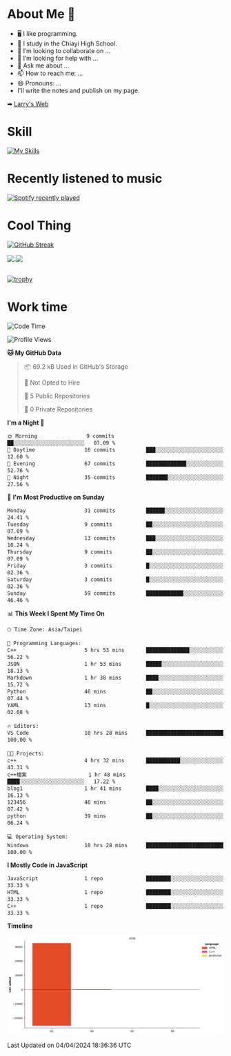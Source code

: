# About Me 👋

- 🖥  I like programming.
- 🏫 I study in the Chiayi High School.
- 👯 I’m looking to collaborate on ...
- 🤔 I’m looking for help with ...
- 💬 Ask me about ...
- 📫 How to reach me: ...
- 😄 Pronouns: ...
- I'll write the notes and publish on my page.

➡︎ [Larry's Web](https://larryeng.github.io/)

# Skill
[![My Skills](https://skillicons.dev/icons?i=blender,arduino,vscode,visualstudio,pr,github,git,c,cpp,py,html,css,js)](https://skillicons.dev)
# Recently listened to music

[![Spotify recently played](https://spotify-recently-played-readme.vercel.app/api?user=31mqyfrlvkyusmaxegq4pvoow5we)](https://open.spotify.com/user/31mqyfrlvkyusmaxegq4pvoow5we)

# Cool Thing

[![GitHub Streak](https://streak-stats.demolab.com/?user=Larryeng&theme=holi-theme)](https://git.io/streak-stats)

<a href="https://github.com/anuraghazra/github-readme-stats">
  <img height=200 align="center" src="https://github-readme-stats.vercel.app/api?username=Larryeng&theme=github_dark&rank_icon=github" />
</a>
<a href="https://github.com/anuraghazra/convoychat">
  <img height=200 align="center" src="https://github-readme-stats.vercel.app/api/top-langs?username=Larryeng&layout=compact&langs_count=8&card_width=320&theme=github_dark" />
</a>

<br>

<br>

[![trophy](https://github-profile-trophy.vercel.app/?username=Larryeng&theme=darkhub)](https://github.com/ryo-ma/github-profile-trophy)
# Work time
<!--START_SECTION:waka-->
![Code Time](http://img.shields.io/badge/Code%20Time-129%20hrs%2030%20mins-blue)

![Profile Views](http://img.shields.io/badge/Profile%20Views-0-blue)

**🐱 My GitHub Data** 

> 📦 69.2 kB Used in GitHub's Storage 
 > 
> 🚫 Not Opted to Hire
 > 
> 📜 5 Public Repositories 
 > 
> 🔑 0 Private Repositories 
 > 
**I'm a Night 🦉** 

```text
🌞 Morning                9 commits           ██░░░░░░░░░░░░░░░░░░░░░░░   07.09 % 
🌆 Daytime                16 commits          ███░░░░░░░░░░░░░░░░░░░░░░   12.60 % 
🌃 Evening                67 commits          █████████████░░░░░░░░░░░░   52.76 % 
🌙 Night                  35 commits          ███████░░░░░░░░░░░░░░░░░░   27.56 % 
```
📅 **I'm Most Productive on Sunday** 

```text
Monday                   31 commits          ██████░░░░░░░░░░░░░░░░░░░   24.41 % 
Tuesday                  9 commits           ██░░░░░░░░░░░░░░░░░░░░░░░   07.09 % 
Wednesday                13 commits          ███░░░░░░░░░░░░░░░░░░░░░░   10.24 % 
Thursday                 9 commits           ██░░░░░░░░░░░░░░░░░░░░░░░   07.09 % 
Friday                   3 commits           █░░░░░░░░░░░░░░░░░░░░░░░░   02.36 % 
Saturday                 3 commits           █░░░░░░░░░░░░░░░░░░░░░░░░   02.36 % 
Sunday                   59 commits          ████████████░░░░░░░░░░░░░   46.46 % 
```


📊 **This Week I Spent My Time On** 

```text
🕑︎ Time Zone: Asia/Taipei

💬 Programming Languages: 
C++                      5 hrs 53 mins       ██████████████░░░░░░░░░░░   56.22 % 
JSON                     1 hr 53 mins        █████░░░░░░░░░░░░░░░░░░░░   18.13 % 
Markdown                 1 hr 38 mins        ████░░░░░░░░░░░░░░░░░░░░░   15.72 % 
Python                   46 mins             ██░░░░░░░░░░░░░░░░░░░░░░░   07.44 % 
YAML                     13 mins             █░░░░░░░░░░░░░░░░░░░░░░░░   02.08 % 

🔥 Editors: 
VS Code                  10 hrs 28 mins      █████████████████████████   100.00 % 

🐱‍💻 Projects: 
c++                      4 hrs 32 mins       ███████████░░░░░░░░░░░░░░   43.31 % 
c++檔案                    1 hr 48 mins        ████░░░░░░░░░░░░░░░░░░░░░   17.22 % 
blog1                    1 hr 41 mins        ████░░░░░░░░░░░░░░░░░░░░░   16.13 % 
123456                   46 mins             ██░░░░░░░░░░░░░░░░░░░░░░░   07.42 % 
python                   39 mins             ██░░░░░░░░░░░░░░░░░░░░░░░   06.24 % 

💻 Operating System: 
Windows                  10 hrs 28 mins      █████████████████████████   100.00 % 
```

**I Mostly Code in JavaScript** 

```text
JavaScript               1 repo              ████████░░░░░░░░░░░░░░░░░   33.33 % 
HTML                     1 repo              ████████░░░░░░░░░░░░░░░░░   33.33 % 
C++                      1 repo              ████████░░░░░░░░░░░░░░░░░   33.33 % 
```



**Timeline**

![Lines of Code chart](https://raw.githubusercontent.com/Larryeng/Larryeng/main/assets/bar_graph.png)


 Last Updated on 04/04/2024 18:36:36 UTC
<!--END_SECTION:waka-->

